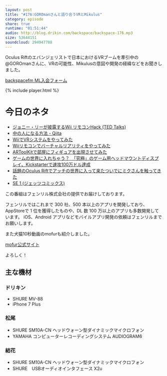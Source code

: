```yaml
---
layout: post
title: "#176:GOROmanさんと語り合うVRとMikulus"
category: episode
share: true
runtime: "01:51:44"
audio: http://blog.drikin.com/backspace/backspace-176.mp3
size: 53644151
soundcloud: 294947708
---
```


Oculus Riftのエバンジェリストで日本におけるVRブームを牽引中の@GOROmanさんに、VRの可能性、Mikulusの意図や開発の経緯などをお聞きしました。

[backspacefm ML入会フォーム](http://backspace.us11.list-manage.com/subscribe?u=09c933bd3997c1d16dbed156a&id=84b6529b91)

{% include player.html %}

# 今日のネタ

* [ジョニー・リーが披露するWii リモコンHack (TED Talks)](http://www.aoky.net/articles/johnny_lee/johnny_lee_demos_wii_remote_hacks.htm)
* [中の人になる方法 - Qiita](http://qiita.com/GOROman/items/26137b76ab807c57d213)
* [WiiでVRシステムをやってみた](http://www.nicovideo.jp/watch/sm3506246)
* [Wiiリモコンでバーチャルリアリティをやってみた](http://www.nicovideo.jp/watch/sm3523079)
* [ARToolKitで部屋にフィギュアを出現させてみた](http://www.nicovideo.jp/watch/sm3594805)
* [ゲームの世界に入れちゃう？　「究極」のゲーム用ヘッドマウントディスプレイ、Kickstarterで速攻100万ドル達成](http://nlab.itmedia.co.jp/nl/articles/1208/03/news033.html)
* [話題のOculus Riftでアッチの世界に入って来たついでにミクさんを触ってきた](http://www.nicovideo.jp/watch/sm20786059)
* [SE 1 (ジェッツコミックス)](https://www.amazon.co.jp/dp/B00HK2XIWS/)

この番組はフェンリル株式会社の提供でお届けしております。

フェンリルではこれまで 300 社、500 本以上のアプリを開発しており、AppStoreで 1 位を獲得したものや、DL 数 100 万以上のアプリも多数開発しています。
iOS、Android アプリなどモバイルアプリ開発の依頼はフェンリルまでお願いします。

また犬猫10秒動画のmofurも紹介しました。

[mofur公式サイト](https://mofur.tv/)

よろしく！


## 主な機材

### ドリキン

* SHURE MV-88
* iPhone 7 Plus

### 松尾

* SHURE  SM10A-CN ヘッドウォーン型ダイナミックマイクロフォン
* YAMAHA コンピューターレコーディングシステム AUDIOGRAM6

### 結花

* SHURE  SM10A-CN ヘッドウォーン型ダイナミックマイクロフォン
* SHURE　USBオーディオインタフェース X2u
